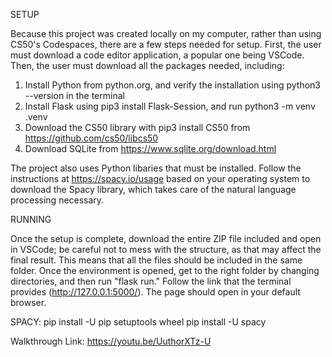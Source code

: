 SETUP

Because this project was created locally on my computer, rather than using CS50's Codespaces, there are a few steps needed for setup. First, the user must download a code editor application, a popular one being VSCode. Then, the user must download all the packages needed, including:

1) Install Python from python.org, and verify the installation using python3 --version in the terminal
2) Install Flask using pip3 install Flask-Session, and run python3 -m venv .venv
3) Download the CS50 library with pip3 install CS50 from https://github.com/cs50/libcs50
4) Download SQLite from https://www.sqlite.org/download.html

The project also uses Python libaries that must be installed. Follow the instructions at https://spacy.io/usage based on your operating system to download the Spacy library, which takes care of the natural language processing necessary.

RUNNING

Once the setup is complete, download the entire ZIP file included and open in VSCode; be careful not to mess with the structure, as that may affect the final result. This means that all the files should be included in the same folder. Once the environment is opened, get to the right folder by changing directories, and then run "flask run." Follow the link that the terminal provides (http://127.0.0.1:5000/). The page should open in your default browser.

SPACY: 
pip install -U pip setuptools wheel
pip install -U spacy

Walkthrough Link: https://youtu.be/UuthorXTz-U